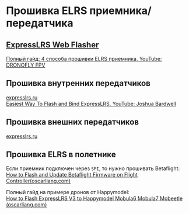 # Прошивка ELRS приемника/передатчика

## [ExpressLRS Web Flasher](https://expresslrs.github.io/web-flasher/)

[Полный гайд: 4 способа прошивки ELRS приемника. YouTube: DRONOFLY FPV](https://www.youtube.com/watch?v=meUq4ThdNGc)

## Прошивка внутренних передатчиков
[expresslrs.ru](https://expresslrs.ru/Manuals/Firmware/Transmitters/Flashing-internal-tx/)    
[Easiest Way To Flash and Bind ExpressLRS. YouTube: Joshua Bardwell](https://www.youtube.com/watch?v=MFFUsN9ZHSU)  

## Прошивка внешних передатчиков
[expresslrs.ru](https://expresslrs.ru/Manuals/Firmware/Transmitters/Flashing-external-tx/)   
 
## Прошивка ELRS в полетнике
Если приемник подключен через `SPI`, то нужно прошивать Betaflight:  
[How to Flash and Update Betaflight Firmware on Flight Controller(oscarliang.com)](https://oscarliang.com/flash-update-betaflight/)  

Полный гайд на примере дронов от Happymodel:  
[How to Flash ExpressLRS V3 to Happymodel Mobula6 Mobula7 Mobeetle (oscarliang.com)](https://oscarliang.com/how-to-flash-expresslrs-v3-to-happymodel-mobula6-mobula7-mobeetle/)  
